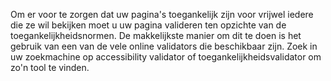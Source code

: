 <!-- Filename: Validating_against_accessibility_standards / Display title: Valideren ten opzichte van toegankelijkheidsnormen -->

Om er voor te zorgen dat uw pagina's toegankelijk zijn voor vrijwel
iedere die ze wil bekijken moet u uw pagina valideren ten opzichte van
de toegankelijkheidsnormen. De makkelijkste manier om dit te doen is het
gebruik van een van de vele online validators die beschikbaar zijn. Zoek
in uw zoekmachine op accessibility validator of
toegankelijkheidsvalidator om zo'n tool te vinden.
